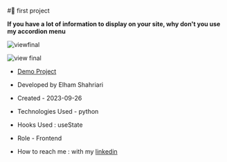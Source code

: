 #🦋 first project

**If you have a lot of information to display on your site, why don't you use my accordion menu**

![viewfinal](https://user-images.githubusercontent.com/109727844/204102879-086fee63-9bda-43b2-a1aa-49879c3f2d39.jpg)

![view final](https://user-images.githubusercontent.com/109727844/204102930-fac80657-4d16-4816-b476-a88e984abefe.jpg)

- [Demo Project](https://ELHAMsh1988.github.io/Accordion-Menu-By-react/)

- Developed by Elham Shahriari

- Created - 2023-09-26

- Technologies Used - python

- Hooks Used : useState 

- Role - Frontend

- How to reach me : with my [linkedin](https://www.linkedin.com/in/elham-shahriari-96b9477b/)
